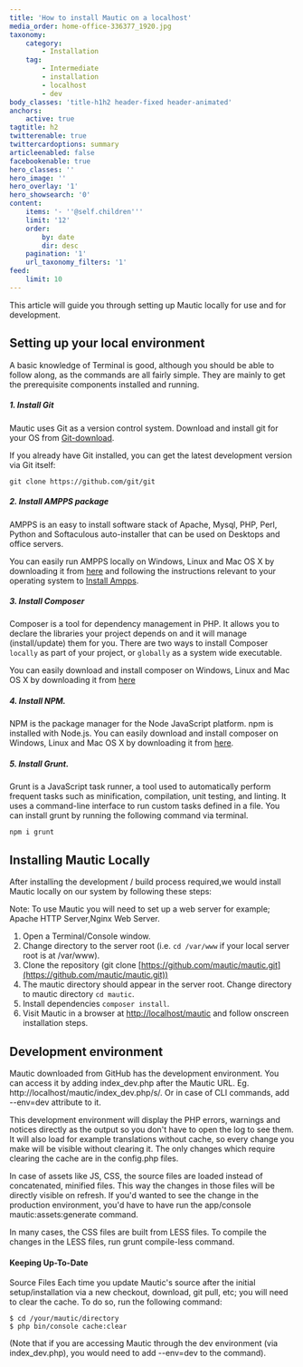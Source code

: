 ```yaml
---
title: 'How to install Mautic on a localhost'
media_order: home-office-336377_1920.jpg
taxonomy:
    category:
        - Installation
    tag:
        - Intermediate
        - installation
        - localhost
        - dev
body_classes: 'title-h1h2 header-fixed header-animated'
anchors:
    active: true
tagtitle: h2
twitterenable: true
twittercardoptions: summary
articleenabled: false
facebookenable: true
hero_classes: ''
hero_image: ''
hero_overlay: '1'
hero_showsearch: '0'
content:
    items: '- ''@self.children'''
    limit: '12'
    order:
        by: date
        dir: desc
    pagination: '1'
    url_taxonomy_filters: '1'
feed:
    limit: 10
---
```


This article will guide you through setting up Mautic locally for use and for development.
## Setting up your local environment
A basic knowledge of Terminal is good, although you should be able to follow along, as the commands are all fairly simple. They are mainly to get the prerequisite components installed and running.

##### 1. Install Git
Mautic uses Git as a version control system. Download and install git for your OS from [Git-download][git].

If you already have Git installed, you can get the latest development version via Git itself:

```
git clone https://github.com/git/git

```
##### 2. Install AMPPS package
AMPPS is an easy to install software stack of Apache, Mysql, PHP, Perl, Python and Softaculous auto-installer that can be used on Desktops and office servers. 

You can easily run AMPPS locally on Windows, Linux and Mac OS X by downloading it from [here][ampps download] and following the instructions relevant to your operating system to [Install Ampps][ampps install]. 

##### 3. Install Composer
Composer is a tool for dependency management in PHP. It allows you to declare the libraries your project depends on and it will manage (install/update) them for you. There are two ways to install Composer `locally` as part of your project, or `globally` as a system wide executable.

You can easily download and install composer on Windows, Linux and Mac OS X by downloading it from [here][composer] 
##### 4. Install NPM.
NPM is the package manager for the Node JavaScript platform. npm is installed with Node.js. You can easily download and install composer on Windows, Linux and Mac OS X by downloading it from [here][npm].

##### 5. Install Grunt.
Grunt is a JavaScript task runner, a tool used to automatically perform frequent tasks such as minification, compilation, unit testing, and linting. It uses a command-line interface to run custom tasks defined in a file. You can install grunt by running the following command via terminal.

```
npm i grunt
```

## Installing Mautic Locally
 After installing the development / build process required,we would install Mautic locally on our system by following these steps: 
   
   Note: To use Mautic you will need to set up a web server for example; Apache HTTP Server,Nginx Web Server.
   
1. Open a Terminal/Console window.
2. Change directory to the server root (i.e. `cd /var/www` if your local server root is at /var/www).
3. Clone the repository (git clone [https://github.com/mautic/mautic.git](https://github.com/mautic/mautic.git))
4. The mautic directory should appear in the server root. Change directory to mautic directory `cd mautic`.
5. Install dependencies `composer install`.
6. Visit Mautic in a browser at [http://localhost/mautic](http://localhost/mautic) and follow onscreen installation steps.

## Development environment
Mautic downloaded from GitHub has the development environment. You can access it by adding index_dev.php after the Mautic URL. Eg. http://localhost/mautic/index_dev.php/s/. Or in case of CLI commands, add --env=dev attribute to it.

This development environment will display the PHP errors, warnings and notices directly as the output so you don't have to open the log to see them. It will also load for example translations without cache, so every change you make will be visible without clearing it. The only changes which require clearing the cache are in the config.php files.

In case of assets like JS, CSS, the source files are loaded instead of concatenated, minified files. This way the changes in those files will be directly visible on refresh. If you'd wanted to see the change in the production environment, you'd have to have run the app/console mautic:assets:generate command.

In many cases, the CSS files are built from LESS files. To compile the changes in the LESS files, run grunt compile-less command.


#### Keeping Up-To-Date
Source Files
Each time you update Mautic's source after the initial setup/installation via a new checkout, download, git pull, etc; you will need to clear the cache. To do so, run the following command:
```
$ cd /your/mautic/directory
$ php bin/console cache:clear
```
(Note that if you are accessing Mautic through the dev environment (via index_dev.php), you would need to add --env=dev to the command).

[git]:<https://git-scm.com/downloads>
[ampps download]: <http://www.ampps.com/downloads>
[ampps install]: <http://www.ampps.com/wiki/Main_Page>
[composer]: <https://getcomposer.org/doc/00-intro.md>
[npm]: <https://www.npmjs.com/get-npm>